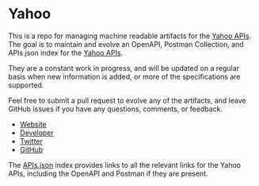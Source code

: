 # YahooThis is a repo for managing machine readable artifacts for the [Yahoo APIs](https://developer.yahoo.com/). The goal is to maintain and evolve an OpenAPI, Postman Collection, and APIs.json index for the [Yahoo APIs](https://developer.yahoo.com/).They are a constant work in progress, and will be updated on a regular basis when new information is added, or more of the specifications are supported.Feel free to submit a pull request to evolve any of the artifacts, and leave GitHub issues if you have any questions, comments, or feedback.- [Website](https://developer.yahoo.com/)- [Developer](https://developer.yahoo.com/)- [Twitter](https://twitter.com/Yahoo)- [GitHub](https://github.com/yahoo)The [APIs.json](https://github.com/api-evangelist/yahoo/blob/master/apis.json) index provides links to all the relevant links for the Yahoo APIs, including the OpenAPI and Postman if they are present.